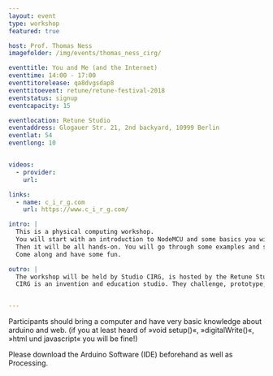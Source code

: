 ```yaml
---
layout: event
type: workshop
featured: true

host: Prof. Thomas Ness
imagefolder: /img/events/thomas_ness_cirg/

eventtitle: You and Me (and the Internet)
eventtime: 14:00 - 17:00
eventtitorelease: qa8dvgsdap8
eventtitoevent: retune/retune-festival-2018
eventstatus: signup
eventcapacity: 15

eventlocation: Retune Studio
eventaddress: Glogauer Str. 21, 2nd backyard, 10999 Berlin
eventlat: 54
eventlong: 10


videos:
  - provider:
    url:

links:
  - name: c_i_r_g.com
    url: https://www.c_i_r_g.com/

intro: |
  This is a physical computing workshop.
  You will start with an introduction to NodeMCU and some basics you will probably need to do an IoT (Internet of Things) project yourself.
  Then it will be all hands-on. You will go through some examples and start building our own little projects right away. You will mostly work within the Arduino programming environment, but there will also be simple tasks in Html, Javascript and php. But don't worry, there will be sample code for everything and you will go through it step by step.
  Come along and have some fun.

outro: |
  The workshop will be held by Studio CIRG, is hosted by the Retune Studio, and supported by Host Europe.
  CIRG is an invention and education studio. They challenge, prototype, and communicate future technologies and experiences, bringing them to life before they become products to be designed for people.  


---
```


Participants should bring a computer and have very basic knowledge about arduino and web. (if you at least heard of »void setup()«, »digitalWrite()«, »html und javascript« you will be fine!)

Please download the Arduino Software (IDE) beforehand as well as Processing.
